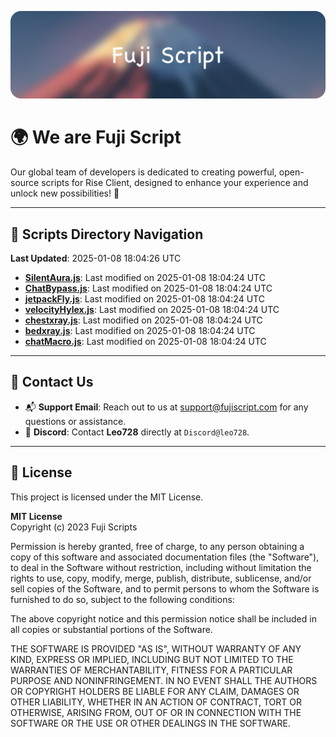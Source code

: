 ![Banner](.github/b.webp)

# 🌍 **We are Fuji Script**

Our global team of developers is dedicated to creating powerful, open-source scripts for Rise Client, designed to enhance your experience and unlock new possibilities! 🌟

---
<!-- SCRIPTS_NAVIGATION_START -->
## 📂 **Scripts Directory Navigation**

**Last Updated**: 2025-01-08 18:04:26 UTC

- **[SilentAura.js](scripts/SilentAura.js)**: Last modified on 2025-01-08 18:04:24 UTC
- **[ChatBypass.js](scripts/ChatBypass.js)**: Last modified on 2025-01-08 18:04:24 UTC
- **[jetpackFly.js](scripts/jetpackFly.js)**: Last modified on 2025-01-08 18:04:24 UTC
- **[velocityHylex.js](scripts/velocityHylex.js)**: Last modified on 2025-01-08 18:04:24 UTC
- **[chestxray.js](scripts/chestxray.js)**: Last modified on 2025-01-08 18:04:24 UTC
- **[bedxray.js](scripts/bedxray.js)**: Last modified on 2025-01-08 18:04:24 UTC
- **[chatMacro.js](scripts/chatMacro.js)**: Last modified on 2025-01-08 18:04:24 UTC

<!-- SCRIPTS_NAVIGATION_END -->

---

## 💬 **Contact Us**  
- 📬 **Support Email**: Reach out to us at [support@fujiscript.com](mailto:support@fujiscript.com) for any questions or assistance.  
- 💬 **Discord**: Contact **Leo728** directly at `Discord@leo728`.

---

## 📜 **License**

This project is licensed under the MIT License.  

**MIT License**  
Copyright (c) 2023 Fuji Scripts  

Permission is hereby granted, free of charge, to any person obtaining a copy of this software and associated documentation files (the "Software"), to deal in the Software without restriction, including without limitation the rights to use, copy, modify, merge, publish, distribute, sublicense, and/or sell copies of the Software, and to permit persons to whom the Software is furnished to do so, subject to the following conditions:  

The above copyright notice and this permission notice shall be included in all copies or substantial portions of the Software.  

THE SOFTWARE IS PROVIDED "AS IS", WITHOUT WARRANTY OF ANY KIND, EXPRESS OR IMPLIED, INCLUDING BUT NOT LIMITED TO THE WARRANTIES OF MERCHANTABILITY, FITNESS FOR A PARTICULAR PURPOSE AND NONINFRINGEMENT. IN NO EVENT SHALL THE AUTHORS OR COPYRIGHT HOLDERS BE LIABLE FOR ANY CLAIM, DAMAGES OR OTHER LIABILITY, WHETHER IN AN ACTION OF CONTRACT, TORT OR OTHERWISE, ARISING FROM, OUT OF OR IN CONNECTION WITH THE SOFTWARE OR THE USE OR OTHER DEALINGS IN THE SOFTWARE.  
